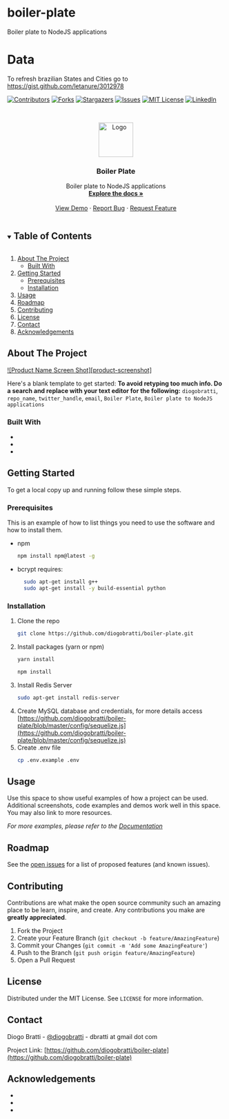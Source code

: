 # boiler-plate
Boiler plate to NodeJS applications

# Data
To refresh brazilian States and Cities go to https://gist.github.com/letanure/3012978

<!--
*** Thanks for checking out the Best-README-Template. If you have a suggestion
*** that would make this better, please fork the repo and create a pull request
*** or simply open an issue with the tag "enhancement".
*** Thanks again! Now go create something AMAZING! :D
***
***
***
*** To avoid retyping too much info. Do a search and replace for the following:
*** diogobratti, repo_name, twitter_handle, email, Boiler Plate, Boiler plate to NodeJS applications
-->



<!-- PROJECT SHIELDS -->
<!--
*** I'm using markdown "reference style" links for readability.
*** Reference links are enclosed in brackets [ ] instead of parentheses ( ).
*** See the bottom of this document for the declaration of the reference variables
*** for contributors-url, forks-url, etc. This is an optional, concise syntax you may use.
*** https://www.markdownguide.org/basic-syntax/#reference-style-links
-->
[![Contributors][contributors-shield]][contributors-url]
[![Forks][forks-shield]][forks-url]
[![Stargazers][stars-shield]][stars-url]
[![Issues][issues-shield]][issues-url]
[![MIT License][license-shield]][license-url]
[![LinkedIn][linkedin-shield]][linkedin-url]



<!-- PROJECT LOGO -->
<br />
<p align="center">
  <a href="https://github.com/diogobratti/boiler-plate">
    <img src="images/logo.png" alt="Logo" width="80" height="80">
  </a>

  <h3 align="center">Boiler Plate</h3>

  <p align="center">
    Boiler plate to NodeJS applications
    <br />
    <a href="https://github.com/diogobratti/boiler-plate"><strong>Explore the docs »</strong></a>
    <br />
    <br />
    <a href="https://github.com/diogobratti/boiler-plate">View Demo</a>
    ·
    <a href="https://github.com/diogobratti/boiler-plate/issues">Report Bug</a>
    ·
    <a href="https://github.com/diogobratti/boiler-plate/issues">Request Feature</a>
  </p>
</p>



<!-- TABLE OF CONTENTS -->
<details open="open">
  <summary><h2 style="display: inline-block">Table of Contents</h2></summary>
  <ol>
    <li>
      <a href="#about-the-project">About The Project</a>
      <ul>
        <li><a href="#built-with">Built With</a></li>
      </ul>
    </li>
    <li>
      <a href="#getting-started">Getting Started</a>
      <ul>
        <li><a href="#prerequisites">Prerequisites</a></li>
        <li><a href="#installation">Installation</a></li>
      </ul>
    </li>
    <li><a href="#usage">Usage</a></li>
    <li><a href="#roadmap">Roadmap</a></li>
    <li><a href="#contributing">Contributing</a></li>
    <li><a href="#license">License</a></li>
    <li><a href="#contact">Contact</a></li>
    <li><a href="#acknowledgements">Acknowledgements</a></li>
  </ol>
</details>



<!-- ABOUT THE PROJECT -->
## About The Project

[![Product Name Screen Shot][product-screenshot]](https://example.com)

Here's a blank template to get started:
**To avoid retyping too much info. Do a search and replace with your text editor for the following:**
`diogobratti`, `repo_name`, `twitter_handle`, `email`, `Boiler Plate`, `Boiler plate to NodeJS applications`


### Built With

* []()
* []()
* []()



<!-- GETTING STARTED -->
## Getting Started

To get a local copy up and running follow these simple steps.

### Prerequisites

This is an example of how to list things you need to use the software and how to install them.
* npm
  ```sh
  npm install npm@latest -g
  ```
* bcrypt requires:
  ```sh
    sudo apt-get install g++
    sudo apt-get install -y build-essential python
  ```
### Installation

1. Clone the repo
   ```sh
   git clone https://github.com/diogobratti/boiler-plate.git
   ```
2. Install packages (yarn or npm)
   ```sh
   yarn install
   ```
   ```sh
   npm install
   ```
3. Install Redis Server
   ```sh
   sudo apt-get install redis-server
   ```
4. Create MySQL database and credentials, for more details access [https://github.com/diogobratti/boiler-plate/blob/master/config/sequelize.js](https://github.com/diogobratti/boiler-plate/blob/master/config/sequelize.js)
5. Create .env file
   ```sh
   cp .env.example .env
   ```




<!-- USAGE EXAMPLES -->
## Usage

Use this space to show useful examples of how a project can be used. Additional screenshots, code examples and demos work well in this space. You may also link to more resources.

_For more examples, please refer to the [Documentation](https://example.com)_



<!-- ROADMAP -->
## Roadmap

See the [open issues](https://github.com/diogobratti/boiler-plate/issues) for a list of proposed features (and known issues).



<!-- CONTRIBUTING -->
## Contributing

Contributions are what make the open source community such an amazing place to be learn, inspire, and create. Any contributions you make are **greatly appreciated**.

1. Fork the Project
2. Create your Feature Branch (`git checkout -b feature/AmazingFeature`)
3. Commit your Changes (`git commit -m 'Add some AmazingFeature'`)
4. Push to the Branch (`git push origin feature/AmazingFeature`)
5. Open a Pull Request



<!-- LICENSE -->
## License

Distributed under the MIT License. See `LICENSE` for more information.



<!-- CONTACT -->
## Contact

Diogo Bratti - [@diogobratti](https://twitter.com/diogobratti) - dbratti at gmail dot com

Project Link: [https://github.com/diogobratti/boiler-plate](https://github.com/diogobratti/boiler-plate)



<!-- ACKNOWLEDGEMENTS -->
## Acknowledgements

* []()
* []()
* []()





<!-- MARKDOWN LINKS & IMAGES -->
<!-- https://www.markdownguide.org/basic-syntax/#reference-style-links -->
[contributors-shield]: https://img.shields.io/github/contributors/diogobratti/repo.svg?style=for-the-badge
[contributors-url]: https://github.com/diogobratti/repo/graphs/contributors
[forks-shield]: https://img.shields.io/github/forks/diogobratti/repo.svg?style=for-the-badge
[forks-url]: https://github.com/diogobratti/boiler-plate/network/members
[stars-shield]: https://img.shields.io/github/stars/diogobratti/repo.svg?style=for-the-badge
[stars-url]: https://github.com/diogobratti/boiler-plate/stargazers
[issues-shield]: https://img.shields.io/github/issues/diogobratti/repo.svg?style=for-the-badge
[issues-url]: https://github.com/diogobratti/boiler-plate/issues
[license-shield]: https://img.shields.io/github/license/diogobratti/repo.svg?style=for-the-badge
[license-url]: https://github.com/diogobratti/boiler-plate/blob/master/LICENSE.txt
[linkedin-shield]: https://img.shields.io/badge/-LinkedIn-black.svg?style=for-the-badge&logo=linkedin&colorB=555
[linkedin-url]: https://www.linkedin.com/in/diogo-bratti/